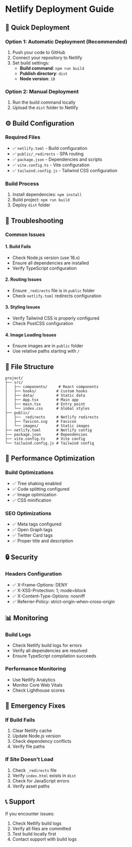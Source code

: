 # Netlify Deployment Guide

## 🚀 Quick Deployment

### Option 1: Automatic Deployment (Recommended)
1. Push your code to GitHub
2. Connect your repository to Netlify
3. Set build settings:
   - **Build command**: `npm run build`
   - **Publish directory**: `dist`
   - **Node version**: `18`

### Option 2: Manual Deployment
1. Run the build command locally
2. Upload the `dist` folder to Netlify

## ⚙️ Build Configuration

### Required Files
- ✅ `netlify.toml` - Build configuration
- ✅ `public/_redirects` - SPA routing
- ✅ `package.json` - Dependencies and scripts
- ✅ `vite.config.ts` - Vite configuration
- ✅ `tailwind.config.js` - Tailwind CSS configuration

### Build Process
1. Install dependencies: `npm install`
2. Build project: `npm run build`
3. Deploy `dist` folder

## 🔧 Troubleshooting

### Common Issues

#### 1. Build Fails
- Check Node.js version (use 18.x)
- Ensure all dependencies are installed
- Verify TypeScript configuration

#### 2. Routing Issues
- Ensure `_redirects` file is in `public` folder
- Check `netlify.toml` redirects configuration

#### 3. Styling Issues
- Verify Tailwind CSS is properly configured
- Check PostCSS configuration

#### 4. Image Loading Issues
- Ensure images are in `public` folder
- Use relative paths starting with `/`

## 📁 File Structure
```
project/
├── src/
│   ├── components/     # React components
│   ├── hooks/         # Custom hooks
│   ├── data/          # Static data
│   ├── App.tsx        # Main app
│   ├── main.tsx       # Entry point
│   └── index.css      # Global styles
├── public/
│   ├── _redirects     # Netlify redirects
│   ├── favicon.svg    # Favicon
│   └── images/        # Static images
├── netlify.toml       # Netlify config
├── package.json       # Dependencies
├── vite.config.ts     # Vite config
└── tailwind.config.js # Tailwind config
```

## 🎯 Performance Optimization

### Build Optimizations
- ✅ Tree shaking enabled
- ✅ Code splitting configured
- ✅ Image optimization
- ✅ CSS minification

### SEO Optimizations
- ✅ Meta tags configured
- ✅ Open Graph tags
- ✅ Twitter Card tags
- ✅ Proper title and description

## 🔒 Security

### Headers Configuration
- ✅ X-Frame-Options: DENY
- ✅ X-XSS-Protection: 1; mode=block
- ✅ X-Content-Type-Options: nosniff
- ✅ Referrer-Policy: strict-origin-when-cross-origin

## 📊 Monitoring

### Build Logs
- Check Netlify build logs for errors
- Verify all dependencies are resolved
- Ensure TypeScript compilation succeeds

### Performance Monitoring
- Use Netlify Analytics
- Monitor Core Web Vitals
- Check Lighthouse scores

## 🚨 Emergency Fixes

### If Build Fails
1. Clear Netlify cache
2. Update Node.js version
3. Check dependency conflicts
4. Verify file paths

### If Site Doesn't Load
1. Check `_redirects` file
2. Verify `index.html` exists in `dist`
3. Check for JavaScript errors
4. Verify asset paths

## 📞 Support

If you encounter issues:
1. Check Netlify build logs
2. Verify all files are committed
3. Test build locally first
4. Contact support with build logs 